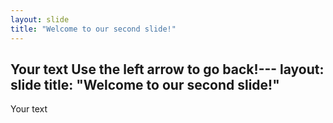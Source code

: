 ```yaml
---
layout: slide
title: "Welcome to our second slide!"
---
```

Your text
Use the left arrow to go back!---
layout: slide
title: "Welcome to our second slide!"
---
Your text
